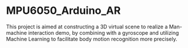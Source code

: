 # MPU6050_Arduino_AR
This project is aimed at constructing a 3D virtual scene to realize a Man-machine interaction demo, by combining with a gyroscope and utilizing Machine Learning to facilitate body motion recognition more precisely.
